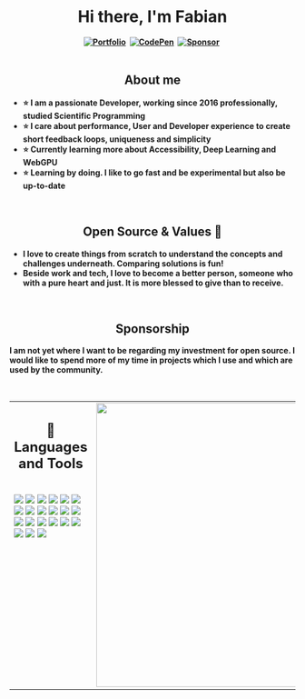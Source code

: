 <h1 align="center"><b>Hi there, I'm Fabian</h1>
<div align="center">
<a href="https://krutsch.netlify.app//"><img src="https://img.shields.io/badge/html5-%23E34F26.svg?style=for-the-badge&logo=html5&logoColor=white" alt="Portfolio" /></a>&nbsp;
<a href="https://codepen.io/FabianK"><img src="https://img.shields.io/badge/Codepen-000000?style=for-the-badge&logo=codepen&logoColor=white" alt="CodePen" /></a>&nbsp;
<a href="https://ko-fi.com/krutsch"><img src="https://img.shields.io/badge/sponsor-30363D?style=for-the-badge&logo=GitHub-Sponsors&logoColor=#EA4AAA" alt="Sponsor" /></a>&nbsp;
</div>
  
<br />

<h2 align="center">About me</h2>

- ⭐ I am a passionate Developer, working since 2016 professionally, studied Scientific Programming
- ⭐ I care about performance, User and Developer experience to create short feedback loops, uniqueness and simplicity
- ⭐ Currently learning more about Accessibility, Deep Learning and WebGPU 
- ⭐ Learning by doing. I like to go fast and be experimental but also be up-to-date

<br />
  
<h2 align="center">Open Source & Values 🙏</h2>

- I love to create things from scratch to understand the concepts and challenges underneath. Comparing solutions is fun!
- Beside work and tech, I love to become a better person, someone who with a pure heart and just. It is more blessed to give than to receive.

<br />
  
<h2 align="center">Sponsorship</h2>
  
I am not yet where I want to be regarding my investment for open source. I would like to spend more of my time in projects which I use and which are used by the community. 

<br />

<table><tr><td valign="top" width="50%">

<h2 align="center"> 💼 Languages and Tools</h2>

<br />
<img src="https://img.shields.io/badge/HTML5-E34F26?style=for-the-badge&logo=html5&logoColor=white" />
<img src="https://img.shields.io/badge/-css3-1572B6?&style=for-the-badge&logo=css3&logoColor=white" />
<img src="https://img.shields.io/badge/-javascript-F7DF1E?&style=for-the-badge&logo=javascript&logoColor=black" />
<img src="https://img.shields.io/badge/typescript-%23007ACC.svg?style=for-the-badge&logo=typescript&logoColor=white" />
<img src="https://img.shields.io/badge/node.js-6DA55F?style=for-the-badge&logo=node.js&logoColor=white" />
<img src="https://img.shields.io/badge/deno%20js-000000?style=for-the-badge&logo=deno&logoColor=white" />
<img src="https://img.shields.io/badge/-ReactJS-grey?&style=for-the-badge&logo=react&logoColor=61DAFB" />
<img src="https://img.shields.io/badge/vuejs-%2335495e.svg?style=for-the-badge&logo=vuedotjs&logoColor=white" />
<img src="https://img.shields.io/badge/angular-%23DD0031.svg?style=for-the-badge&logo=angular&logoColor=white" />
<img src="https://img.shields.io/badge/SolidJS-2c4f7c?style=for-the-badge&logo=solid&logoColor=c8c9cb" />
<img src="https://img.shields.io/badge/tailwindcss-%2338B2AC.svg?style=for-the-badge&logo=tailwind-css&logoColor=white" />
<img src="https://img.shields.io/badge/-VSCode-007ACC?&style=for-the-badge&logo=visual-studio-code&logoColor=white" />
<img src="https://img.shields.io/badge/-Git-F05032?&style=for-the-badge&logo=git&logoColor=white" /> 
<img src="https://img.shields.io/badge/github-%23121011.svg?style=for-the-badge&logo=github&logoColor=white" />
<img src="https://img.shields.io/badge/vite-%23646CFF.svg?style=for-the-badge&logo=vite&logoColor=white" />
<img src="https://img.shields.io/badge/-Storybook-FF4785?style=for-the-badge&logo=storybook&logoColor=white" />
<img src="https://img.shields.io/badge/fastify-%23000000.svg?style=for-the-badge&logo=fastify&logoColor=white" />
<img src="https://img.shields.io/badge/express.js-%23404d59.svg?style=for-the-badge&logo=express&logoColor=%2361DAFB" />
<img src="https://img.shields.io/badge/NPM-%23CB3837.svg?style=for-the-badge&logo=npm&logoColor=white" />
<img src="https://img.shields.io/badge/Cloudflare-F38020?style=for-the-badge&logo=Cloudflare&logoColor=white" />
<img src="https://img.shields.io/badge/netlify-%23000000.svg?style=for-the-badge&logo=netlify&logoColor=#00C7B" />
  
</td><td valign="top" width="50%">
  
<img src="https://github-readme-stats.vercel.app/api/top-langs/?username=Krutsch&layout=compact&theme=tokyonight" width="500" />
  
</td></tr></table>
